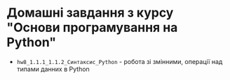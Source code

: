 # Домашні завдання з курсу "Основи програмування на Python"

- `hw8_1.1.1_1.1.2_Cинтаксис_Python` - робота зі змінними, операції над типами данних в Python

